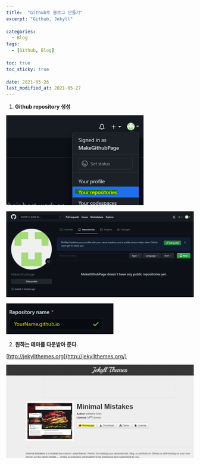 ```yaml
---
title:  "Github로 블로그 만들기"
excerpt: "Github, Jekyll"

categories:
  - Blog
tags:
  - [Github, Blog]

toc: true
toc_sticky: true
 
date: 2021-05-26
last_modified_at: 2021-05-27
---
```


1. **Github repository 생성**  
  
 ![repository생성1](/assets/images/20210527_Posting/1.png) 
   
 ![repository생성2](/assets/images/20210527_Posting/2.png)  
  
 ![repository생성2](/assets/images/20210527_Posting/3.png)  
  

2. **원하는 테마를 다운받아 준다.**  
  
 [http://jekyllthemes.org](http://jekyllthemes.org/)  
  
 ![repository생성2](/assets/images/20210527_Posting/4.png)  
